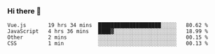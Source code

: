 ### Hi there 👋

<!--
**xin-code/Xin-code** is a ✨ _special_ ✨ repository because its `README.md` (this file) appears on your GitHub profile.

Here are some ideas to get you started:
<!--START_SECTION:waka-->
```text
Vue.js       19 hrs 34 mins  ████████████████████░░░░░   80.62 % 
JavaScript   4 hrs 36 mins   ████▓░░░░░░░░░░░░░░░░░░░░   18.99 % 
Other        2 mins          ░░░░░░░░░░░░░░░░░░░░░░░░░   00.15 % 
CSS          1 min           ░░░░░░░░░░░░░░░░░░░░░░░░░   00.13 % 
```
<!--END_SECTION:waka-->

